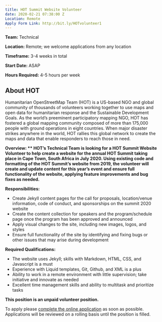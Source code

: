 ```yaml
---
title: HOT Summit Website Volunteer
date: 2020-02-21 07:38:00 Z
Location: Remote
Apply Form Link: http://bit.ly/HOTvolunteer1
---
```


**Team:** Technical

**Location:** Remote; we welcome applications from any location 

**Timeframe:** 3-4 weeks in total 

**Start Date:** ASAP

**Hours Required:** 4-5 hours per week

## About HOT
Humanitarian OpenStreetMap Team (HOT) is a US-based NGO and global community of thousands of volunteers working together to use maps and open data for humanitarian response and the Sustainable Development Goals. As the world’s preeminent participatory mapping NGO, HOT has fostered a global mapping community composed of more than 175,000 people with ground operations in eight countries. When major disaster strikes anywhere in the world, HOT rallies this global network to create the maps and data that enable responders to reach those in need.

**Overview: **
HOT’s Technical Team is looking for a HOT Summit Website Volunteer to help create a website for the annual HOT Summit taking place in Cape Town, South Africa in July 2020. Using existing code and formatting of the HOT Summit’s website from 2019, the volunteer will create and update content for this year’s event and ensure full functionality of the website, applying feature improvements and bug fixes as needed.**

**Responsibilities:**

* Create Jekyll content pages for the call for proposals, location/venue information, code of conduct, and sponsorships on the summit 2020 website
* Create the content collection for speakers and the program/schedule page once the program has been approved and announced 
* Apply visual changes to the site, including new images, logos, and styles 
* Ensure full functionality of the site by identifying and fixing bugs or other issues that may arise during development 


**Required Qualifications:**
* The website uses Jekyll; skills with Markdown, HTML, CSS, and Javascript is a must
* Experience with Liquid templates, Git, Github, and XML is a plus
* Ability to work in a remote environment with little supervision; take initiative and innovate as needed
* Excellent time management skills and ability to multitask and prioritize tasks


**This position is an unpaid volunteer position.**

To apply please [complete the online application](http://bit.ly/HOTvolunteer1) as soon as possible. Applications will be reviewed on a rolling basis until the position is filled.